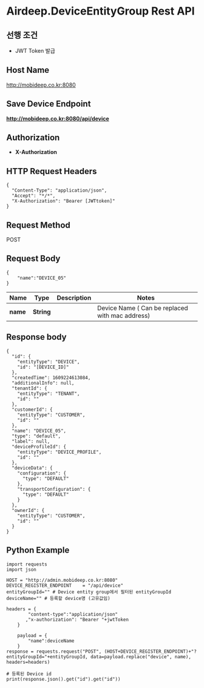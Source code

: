 # Airdeep.DeviceEntityGroup Rest API
## 선행 조건
  - JWT Token 발급
  
## Host Name
http://mobideep.co.kr:8080

## Save Device Endpoint
**http://mobideep.co.kr:8080/api/device**

## Authorization
- **X-Authorization**

## HTTP Request Headers
```
{
  "Content-Type": "application/json",
  "Accept": "*/*",
  "X-Authorization": "Bearer [JWTtoken]"
}
```

## Request Method
POST

## Request Body

```
{
    "name":"DEVICE_05"
}
```

Name | Type | Description | Notes
------------ | ------------- | ------------- | -------------
**name** | **String** |  | Device Name ( Can be replaced with mac address)

## Response body
```
{
  "id": {
    "entityType": "DEVICE",
    "id": "[DEVICE_ID]"
  },
  "createdTime": 1609224613084,
  "additionalInfo": null,
  "tenantId": {
    "entityType": "TENANT",
    "id": ""
  },
  "customerId": {
    "entityType": "CUSTOMER",
    "id": ""
  },
  "name": "DEVICE_05",
  "type": "default",
  "label": null,
  "deviceProfileId": {
    "entityType": "DEVICE_PROFILE",
    "id": ""
  },
  "deviceData": {
    "configuration": {
      "type": "DEFAULT"
    },
    "transportConfiguration": {
      "type": "DEFAULT"
    }
  },
  "ownerId": {
    "entityType": "CUSTOMER",
    "id": ""
  }
}
```

## Python Example

```
import requests
import json

HOST = "http://admin.mobideep.co.kr:8080"
DEVICE_REGISTER_ENDPOINT    = "/api/device"
entityGroupId="" # Device entity group에서 필터된 entityGroupId
deviceName="" # 등록할 device명 (고유값임)

headers = {
        "content-type":"application/json"
       ,"x-authorization": "Bearer "+jwtToken
    }

    payload = {
        "name":deviceName
    }
response = requests.request("POST", (HOST+DEVICE_REGISTER_ENDPOINT)+"?entityGroupId="+entityGroupId, data=payload.replace("device", name), headers=headers)

# 등록된 Device id
print(response.json().get("id").get("id"))
```




